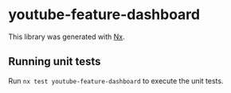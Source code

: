 # youtube-feature-dashboard

This library was generated with [Nx](https://nx.dev).

## Running unit tests

Run `nx test youtube-feature-dashboard` to execute the unit tests.

